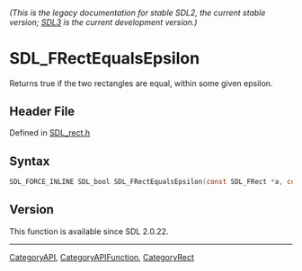 ###### (This is the legacy documentation for stable SDL2, the current stable version; [SDL3](https://wiki.libsdl.org/SDL3/) is the current development version.)
# SDL_FRectEqualsEpsilon

Returns true if the two rectangles are equal, within some given epsilon.

## Header File

Defined in [SDL_rect.h](https://github.com/libsdl-org/SDL/blob/SDL2/include/SDL_rect.h)

## Syntax

```c
SDL_FORCE_INLINE SDL_bool SDL_FRectEqualsEpsilon(const SDL_FRect *a, const SDL_FRect *b, const float epsilon);
```

## Version

This function is available since SDL 2.0.22.

----
[CategoryAPI](CategoryAPI), [CategoryAPIFunction](CategoryAPIFunction), [CategoryRect](CategoryRect)

